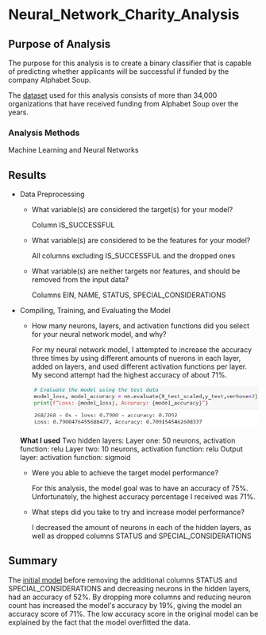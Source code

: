 # Neural_Network_Charity_Analysis
## Purpose of Analysis
The purpose for this analysis is to create a binary classifier that is capable of predicting whether applicants will be successful if funded by the company Alphabet Soup. 

The [dataset](https://github.com/Ariannatopbjerg/Neural_Network_Charity_Analysis/blob/main/Resources/charity_data.csv) used for this analysis consists of more than 34,000 organizations that have received funding from Alphabet Soup over the years. 

### Analysis Methods 
Machine Learning and Neural Networks

## Results
- Data Preprocessing
  
  - What variable(s) are considered the target(s) for your model?
    
    Column IS_SUCCESSFUL 
  
  - What variable(s) are considered to be the features for your model?
    
    All columns excluding IS_SUCCESSFUL and the dropped ones
  
  - What variable(s) are neither targets nor features, and should be removed from the input data?
    
    Columns EIN, NAME, STATUS, SPECIAL_CONSIDERATIONS

- Compiling, Training, and Evaluating the Model
  
  - How many neurons, layers, and activation functions did you select for your neural network model, and why?
    
    For my neural network model, I attempted to increase the accuracy three times by using different amounts of nuerons in each layer, added on layers, and used different activation functions per layer. My second attempt had the highest accuracy of about 71%.
    
    ![](https://github.com/Ariannatopbjerg/Neural_Network_Charity_Analysis/blob/main/images/attempt2.PNG)
   
   **What I used**
      Two hidden layers:
      Layer one: 50 neurons, activation function: relu
      Layer two: 10 neurons, activation function: relu
      Output layer: activation function: sigmoid
  
  - Were you able to achieve the target model performance?
   
    For this analysis, the model goal was to have an accuracy of 75%. Unfortunately, the highest accuracy percentage I received was 71%. 
  
  - What steps did you take to try and increase model performance?
  
    I decreased the amount of neurons in each of the hidden layers, as well as dropped columns STATUS and SPECIAL_CONSIDERATIONS
    
## Summary
  The [initial model](https://github.com/Ariannatopbjerg/Neural_Network_Charity_Analysis/blob/main/AlphabetSoupCharity.ipynb) before removing the additional columns STATUS and SPECIAL_CONSIDERATIONS and decreasing neurons in the hidden layers, had an accuracy of 52%. By dropping more columns and reducing neuron count has increased the model's accuracy by 19%, giving the model an accuracy score of 71%. The low accuracy score in the original model can be explained by the fact that the model overfitted the data. 
